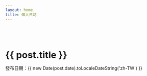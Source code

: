 ```yaml
---
layout: home
title: 個人日誌
---
```


<script setup>
// 這裡會把剛剛在 posts.data.ts 整理好的文章資料載入進來
// @ts-ignore
import { data as posts } from '../.vitepress/theme/posts.data.ts' // 載入文章資料

import { useData } from 'vitepress'
const { site } = useData()
</script>

<div class="blog-list">
  <div v-for="post in posts" :key="post.url" class="post-item">
    <h2>
      <a :href="site.base + post.url">
        {{ post.title }}
      </a>
    </h2>
    <p v-if="post.date">發布日期：{{ new Date(post.date).toLocaleDateString('zh-TW') }}</p>
    <p v-if="post.excerpt" v-html="post.excerpt"></p>
  </div>
</div>

<style scoped>
.blog-list {
  max-width: 768px;
  margin: 0 auto;
  padding: 2rem 0;
}
.post-item {
  margin-bottom: 2rem;
  border-bottom: 1px dashed var(--vp-c-divider);
  padding-bottom: 1.5rem;
}
.post-item h2 {
  font-size: 1.8rem;
  margin-bottom: 0.5rem;
}
.post-item h2 a {
  color: var(--vp-c-text-1);
  text-decoration: none;
}
.post-item h2 a:hover {
  color: var(--vp-c-brand-1);
}
.post-item p {
  color: var(--vp-c-text-2);
  line-height: 1.6;
}
</style>
